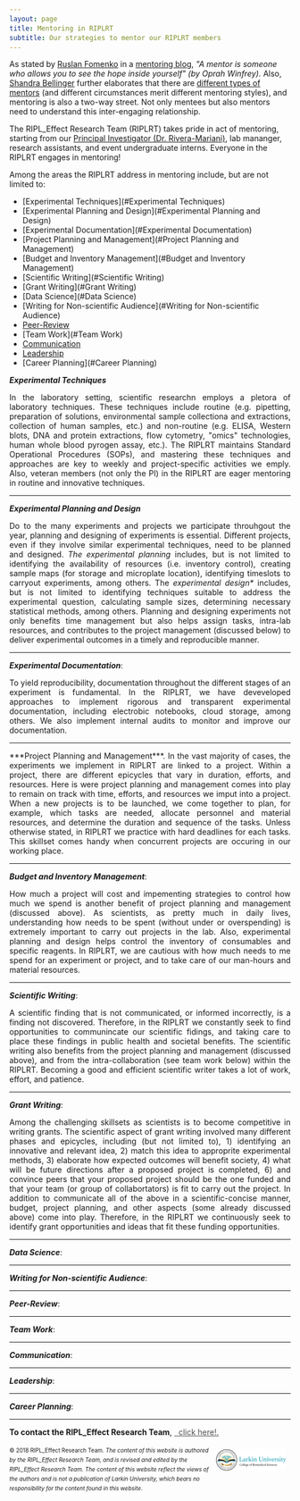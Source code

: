 ```yaml
---
layout: page
title: Mentoring in RIPLRT
subtitle: Our strategies to mentor our RIPLRT members
---
```


As stated by <a href="https://www.riplrt.com/members/#Ruslan%20Fomenko" target="_blank">Ruslan Fomenko</a> in a <a href="https://www.riplrt.com/2019-05-02-mentors-unsung-heroes/" target="_blank">mentoring blog</a>, *"A mentor is someone who allows you to see the hope inside yourself" (by Oprah Winfrey).* Also, <a href="https://www.riplrt.com/members/#Shandra%20Bellinger" target="_blank">Shandra Bellinger</a> further elaborates that there are <a href="https://www.riplrt.com/2019-05-17-mentors/" target="_blank">different types of mentors</a> (and different circumstances merit different mentoring styles), and mentoring is also a two-way street. Not only mentees but also mentors need to understand this inter-engaging relationship.

The RIPL_Effect Research Team (RIPLRT) takes pride in act of mentoring, starting from our <a href="https://www.riplrt.com/members/#Dr.%20F%C3%A9lix%20E.%20Rivera-Mariani" target="_blank">Principal Investigator (Dr. Rivera-Mariani)</a>, lab mananger, research assistants, and event undergraduate interns. Everyone in the RIPLRT engages in mentoring!

Among the areas the RIPLRT address in mentoring include, but are not limited to:

- [Experimental Techniques](#Experimental Techniques)
- [Experimental Planning and Design](#Experimental Planning and Design)
- [Experimental Documentation](#Experimental Documentation)
- [Project Planning and Management](#Project Planning and Management)
- [Budget and Inventory Management](#Budget and Inventory Management)
- [Scientific Writing](#Scientific Writing)
- [Grant Writing](#Grant Writing)
- [Data Science](#Data Science)
- [Writing for Non-scientific Audience](#Writing for Non-scientific Audience)
- [Peer-Review](#Peer-Review)
- [Team Work](#Team Work)
- [Communication](#Communication)
- [Leadership](#Leadership)
- [Career Planning](#Career Planning)

<a name="Experimental Techniques"></a>***Experimental Techniques***
<div style="text-align:justify"><p>In the laboratory setting, scientific researchn employs a pletora of laboratory techniques. These techniques include routine (e.g. pipetting, preparation of solutions, environmental sample collectiona and extractions, collection of human samples, etc.) and non-routine (e.g. ELISA, Western blots, DNA and protein extractions, flow cytometry, "omics" technologies, human whole blood pyrogen assay, etc.). The RIPLRT maintains Standard Operational Procedures (SOPs), and mastering these techniques and approaches are key to weekly and project-specific activities we emply. Also, veteran members (not only the PI) in the RIPLRT are eager mentoring in routine and innovative techniques. </p></div>

---
<a name="Experimental Planning and Design"></a>***Experimental Planning and Design***
<div style="text-align:justify"><p>Do to the many experiments and projects we participate throuhgout the year, planning and designing of experiments is essential. Different projects, even if they involve similar experimental techniques, need to be planned and designed. <i>The experimental planning</i> includes, but is not limited to identifying the availability of resources (i.e. inventory control), creating sample maps (for storage and microplate location), identifying timeslots to carryout experiments, among others. The <i>experimental design*</i> includes, but is not limited to identifying techniques suitable to address the experimental question, calculating sample sizes, determining necessary statistical methods, among others. Planning and designing experiments not only benefits time management but also helps assign tasks, intra-lab resources, and contributes to the project management (discussed below) to deliver experimental outcomes in a timely and reproducible manner.</p></div>

---
<a name="Experimental Documentation"></a>***Experimental Documentation***:
<div style="text-align:justify"><p>To yield reproducibility, documentation throughout the different stages of an experiment is fundamental. In the RIPLRT, we have deveveloped approaches to implement rigorous and transparent experimental documentation, including electrobic notebooks, cloud storage, among others. We also implement internal audits to monitor and improve our documentation. </p></div> 

---
<div style="text-align:justify"><p><a name="Project Planning and Management"></a>***Project Planning and Management***. In the vast majority of cases, the experiments we implement in RIPLRT are linked to a project. Within a project, there are different epicycles that vary in duration, efforts, and resources. Here is were project planning and management comes into play to remain on track with time, efforts, and resources we imput into a project. When a new projects is to be launched, we come together to plan, for example, which tasks are needed, allocate personnel and material resources, and determine the duration and sequence of the tasks. Unless otherwise stated, in RIPLRT we practice with hard deadlines for each tasks. This skillset comes handy when concurrent projects are occuring in our working place.</p></div>

---
<a name="Budget and Inventory Management"></a>***Budget and Inventory Management***:
<div style="text-align:justify"><p>How much a project will cost and impementing strategies to control how much we spend is another benefit of project planning and management (discussed above). As scientists, as pretty much in daily lives, understanding how needs to be spent (without under or overspending) is extremely important to carry out projects in the lab. Also, experimental planning and design helps control the inventory of consumables and specific reagents. In RIPLRT, we are cautious with how much needs to me spend for an experiment or project, and to take care of our man-hours and material resources.</p></div>

---
<a name="Scientific Writing"></a>***Scientific Writing***:
<div style="text-align:justify"><p>A scientific finding that is not communicated, or informed incorrectly, is a finding not discovered. Therefore, in the RIPLRT we constantly seek to find opportunities to communincate our scientific fidings, and taking care to place these findings in public health and societal benefits. The scientific writing also benefits from the project planning and management (discussed above), and from the intra-collaboration (see team work below) within the RIPLRT. Becoming a good and efficient scientific writer takes a lot of work, effort, and patience.</p></div>

---
<a name="Grant Writing"></a>***Grant Writing***:
<div style="text-align:justify"><p>Among the challenging skillsets as scientists is to become competitive in writing grants. The scientific aspect of grant writing involved many different phases and epicycles, including (but not limited to), 1) identifying an innovative and relevant idea, 2) match this idea to approprite experimental methods, 3) elaborate how expected outcomes will benefit society, 4) what will be future directions after a proposed project is completed, 6) and convince peers that your proposed project should be the one funded and that your team (or group of collabortators) is fit to carry out the project. In addition to communicate all of the above in a scientific-concise manner, budget, project planning, and other aspects (some already discussed above) come into play. Therefore, in the RIPLRT we continuously seek to identify grant opportunities and ideas that fit these funding opportunities.</p></div>

---
<a name="Data Science"></a>***Data Science***:
<div style="text-align:justify"><p></p></div>

---
<a name="Writing for Non-scientific Audience"></a>***Writing for Non-scientific Audience***:

---
<a name="Peer-Review"></a>***Peer-Review***:
<div style="text-align:justify"><p></p></div>

---
<a name="Team Work"></a>***Team Work***:
<div style="text-align:justify"><p></p></div>

---
<a name="Communication"></a>***Communication***:
<div style="text-align:justify"><p></p></div>

---
<a name="Leadership"></a>***Leadership***:
<div style="text-align:justify"><p></p></div>

---
<a name="Career Planning"></a>***Career Planning***:
<div style="text-align:justify"><p></p></div>



---
**To contact the RIPL_Effect Research Team**, 
<a href="mailto:contactus@riplrt.com" target="_blank" style="color:#515151;"><i class="fa fa-envelope" style="font-size:1em"></i> &nbsp; click here!.<br></a>

<a href="http://ularkin.org/college-of-biomedical-sciences/">
  <img src="/img/LU-Biomed-Logo-Horizontal-1.png" alt="College of Biomedical Sciences at Larkin University" align="right" style="width: 25%; height: 25%; margin:8px"/>
</a>

<font size="1">&#169; 2018 RIPL_Effect Research Team. <i>The content of this website is authored by the RIPL_Effect Research Team, and is revised and edited by the RIPL_Effect Research Team. The content of this website reflect the views of the authors and is not a publication of Larkin University, which bears no responsibility for the content found in this website</i>.</font>